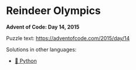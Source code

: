 # Reindeer Olympics

**Advent of Code: Day 14, 2015**

Puzzle text: <https://adventofcode.com/2015/day/14>

Solutions in other languages:

- [🐍 Python](../../../python/2015/14_reindeer_olympics/README.md)

